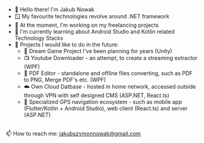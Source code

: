
- 👋 Hello there! I'm Jakub Nowak
- 🪟 My favourite technologies revolve around .NET framework
- 🔭 At the moment, I'm working on my freelancing projects
- 🌱 I'm currently learning about Android Studio and Kotlin related Technology Stacks
- 💬 Projects I would like to do in the future:
    - 👾 Dream Game Project I've been planning for years (Unity)
    - 📺 Youtube Downloader - an attempt, to create a streaming extractor (WPF)    
    - 📄 PDF Editor - standalone and offilne files converting, such as PDF to PNG, Merge PDF's etc. (WPF)
    - ☁️ Own Cloud Datbase - hosted in home network, accessed outside through VPN with self designed CMS (ASP.NET, React.ts)
    - 📌 Specialized GPS navigation ecosystem - such as mobile app (Flutter/Kotlin + Android Studio), web client (React.ts) and server (ASP.NET)
<br>
  📫 How to reach me: <a href="mailto:jakubszymonnowak@gmail.com">jakubszymonnowak@gmail.com</a>
<!--
**JakubNovvak/JakubNovvak** is a ✨ _special_ ✨ repository because its `README.md` (this file) appears on your GitHub profile.

Here are some ideas to get you started:


- 🔭 I’m currently working on ...
- 🌱 I’m currently learning ...
- 👯 I’m looking to collaborate on ...
- 🤔 I’m looking for help with ...
- 💬 Ask me about ...
- 📫 How to reach me: ...
- 😄 Pronouns: ...
- ⚡ Fun fact: ...
-->
